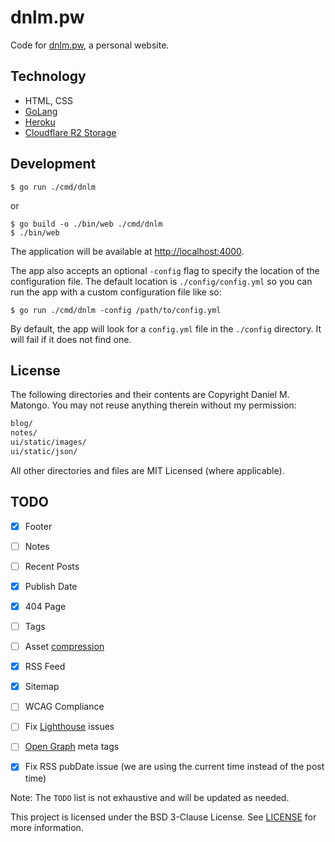 # dnlm.pw

Code for [dnlm.pw](https://dnlm.pw), a personal website.

## Technology

- HTML, CSS
- [GoLang](https://golang.org/)
- [Heroku](https://www.heroku.com/)
- [Cloudflare R2 Storage](https://developers.cloudflare.com/r2/)

## Development

```
$ go run ./cmd/dnlm
```

or

```
$ go build -o ./bin/web ./cmd/dnlm
$ ./bin/web
```

The application will be available at [http://localhost:4000](http://localhost:4000).

The app also accepts an optional `-config` flag to specify the location of the configuration file. The default location is `./config/config.yml` so you can run the app with a custom configuration file like so:

```
$ go run ./cmd/dnlm -config /path/to/config.yml
```

By default, the app will look for a `config.yml` file in the `./config` directory. It will fail if it does not find one.

## License

The following directories and their contents are Copyright Daniel M. Matongo. You may not reuse anything therein without my permission:

```sh
blog/
notes/
ui/static/images/
ui/static/json/
```

All other directories and files are MIT Licensed (where applicable).

## TODO

- [x] Footer
- [ ] Notes
- [ ] Recent Posts
- [x] Publish Date
- [x] 404 Page
- [ ] Tags
- [ ] Asset [compression](https://github.com/tdewolff/minify)
- [x] RSS Feed
- [x] Sitemap
- [ ] WCAG Compliance
- [ ] Fix [Lighthouse](https://developers.google.com/web/tools/lighthouse) issues
- [ ] [Open Graph](https://ogp.me/) meta tags
- [x] Fix RSS pubDate issue (we are using the current time instead of the post time)


Note: The `TODO` list is not exhaustive and will be updated as needed.

This project is licensed under the BSD 3-Clause License.
See [LICENSE](LICENSE) for more information.
